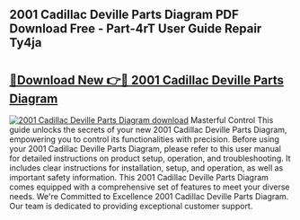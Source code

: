 ## 2001 Cadillac Deville Parts Diagram PDF Download Free - Part-4rT User Guide Repair Ty4ja

# <h2><a href="http://dftye8x.blite.top/?on=2001+Cadillac+Deville+Parts+Diagram">🔗Download New 👉🔴 2001 Cadillac Deville Parts Diagram</a></h2>

[![2001 Cadillac Deville Parts Diagram download](https://i.imgur.com/lujVjoI.png)](http://dftye8x.blite.top/?on=2001+Cadillac+Deville+Parts+Diagram)
Masterful Control This guide unlocks the secrets of your new 2001 Cadillac Deville Parts Diagram, empowering you to control its functionalities with precision. Before using your 2001 Cadillac Deville Parts Diagram, please refer to this user manual for detailed instructions on product setup, operation, and troubleshooting. It includes clear instructions for installation, setup, and operation, as well as important safety information. This 2001 Cadillac Deville Parts Diagram comes equipped with a comprehensive set of features to meet your diverse needs. We're Committed to Excellence 2001 Cadillac Deville Parts Diagram. Our team is dedicated to providing exceptional customer support.
